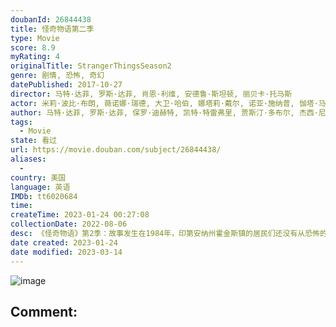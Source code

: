 ```yaml
---
doubanId: 26844438
title: 怪奇物语第二季
type: Movie
score: 8.9
myRating: 4
originalTitle: StrangerThingsSeason2
genre: 剧情, 恐怖, 奇幻
datePublished: 2017-10-27
director: 马特·达菲, 罗斯·达菲, 肖恩·利维, 安德鲁·斯坦顿, 丽贝卡·托马斯
actor: 米莉·波比·布朗, 薇诺娜·瑞德, 大卫·哈伯, 娜塔莉·戴尔, 诺亚·施纳普, 伽塔·马塔拉佐, 菲恩·伍法德, 查理·希顿, 凯莱布·麦克劳克林, 乔·基瑞, 卡拉·布欧诺, 西恩·奥斯汀, 切尔西·塔尔玛琪, 乔·克里斯特, 戴克·蒙哥马利, 萨迪·辛克, 莉内娅·贝特尔森, 艾米·西米茨, 威尔·切斯, 罗布·摩根, 保罗·雷瑟, 普莉雅·弗格森, 约翰·雷诺兹, 布伦特·吉尔曼, 安妮斯顿·普莱斯, 婷斯莉·普莱斯, 詹姆斯·兰德里·赫伯特, 托马斯·图尔, 兰德尔·, 卡西迪斯劳特, 盖奇·劳森, 苏珊·沙尔霍布·拉金
author: 马特·达菲, 罗斯·达菲, 保罗·迪赫特, 凯特·特雷弗里, 贾斯汀·多布尔, 杰西·尼克森
tags:
  - Movie
state: 看过
url: https://movie.douban.com/subject/26844438/
aliases:
  - 
country: 美国
language: 英语
IMDb: tt6020684
time: 
createTime: 2023-01-24 00:27:08
collectionDate: 2022-08-06
desc: 《怪奇物语》第2季：故事发生在1984年，印第安纳州霍金斯镇的居民们还没有从恐怖的魔王和秘密的霍金斯实验室中缓过劲来。威尔·拜尔斯已从颠倒世界中被救了出来，但是一个更庞大、更邪恶的怪物仍威胁着...
date created: 2023-01-24
date modified: 2023-03-14
---
```


![image](p2502853643.jpg)

Comment:
---
